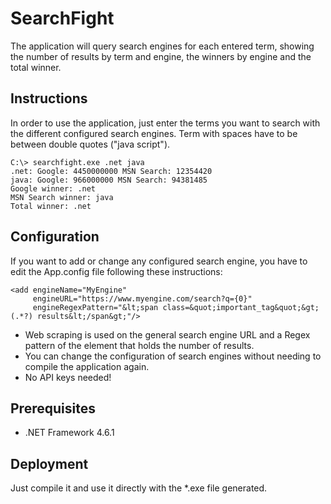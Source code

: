 # SearchFight
The application will query search engines for each entered term, showing the number of results by term and engine, the winners by engine and the total winner.

## Instructions
In order to use the application, just enter the terms you want to search with the different configured search engines. Term with spaces have to be between double quotes ("java script").

```
C:\> searchfight.exe .net java
.net: Google: 4450000000 MSN Search: 12354420
java: Google: 966000000 MSN Search: 94381485
Google winner: .net
MSN Search winner: java
Total winner: .net
```

## Configuration
If you want to add or change any configured search engine, you have to edit the App.config file following these instructions:

```
<add engineName="MyEngine"
     engineURL="https://www.myengine.com/search?q={0}"
     engineRegexPattern="&lt;span class=&quot;important_tag&quot;&gt;(.*?) results&lt;/span&gt;"/>
```
- Web scraping is used on the general search engine URL and a Regex pattern of the element that holds the number of results.
- You can change the configuration of search engines without needing to compile the application again.
- No API keys needed!

## Prerequisites
- .NET Framework 4.6.1

## Deployment
Just compile it and use it directly with the *.exe file generated.
